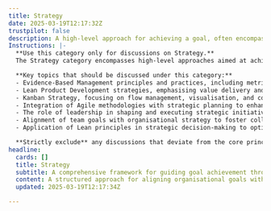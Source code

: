 ```yaml
---
title: Strategy
date: 2025-03-19T12:17:32Z
trustpilot: false
description: A high-level approach for achieving a goal, often encompassing multiple methods and practices (e.g., Evidence-Based Management, Lean Product Development, Kanban Strategy).
Instructions: |-
  **Use this category only for discussions on Strategy.**  
  The Strategy category encompasses high-level approaches aimed at achieving organisational goals through the integration of various methods and practices. It focuses on aligning business objectives with effective frameworks and methodologies to enhance performance and adaptability in a dynamic environment.

  **Key topics that should be discussed under this category:**
  - Evidence-Based Management principles and practices, including metrics and decision-making frameworks.
  - Lean Product Development strategies, emphasising value delivery and waste reduction.
  - Kanban Strategy, focusing on flow management, visualisation, and continuous improvement.
  - Integration of Agile methodologies with strategic planning to enhance responsiveness and flexibility.
  - The role of leadership in shaping and executing strategic initiatives within Agile and DevOps contexts.
  - Alignment of team goals with organisational strategy to foster collaboration and innovation.
  - Application of Lean principles in strategic decision-making to optimise resource allocation and maximise value.

  **Strictly exclude** any discussions that deviate from the core principles of strategic alignment, such as operational tactics, day-to-day project management details, or unrelated methodologies that do not contribute to the overarching strategic framework.
headline:
  cards: []
  title: Strategy
  subtitle: A comprehensive framework for guiding goal achievement through diverse methodologies and practices, enhancing decision-making and adaptability.
  content: A structured approach for aligning organisational goals with actionable methodologies, fostering continuous improvement and adaptability. Posts should explore frameworks for decision-making, performance measurement, and the integration of practices that enhance collaboration, efficiency, and responsiveness to change in complex environments.
  updated: 2025-03-19T12:17:34Z

---
```



